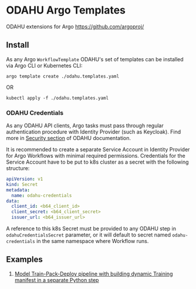 # ODAHU Argo Templates
ODAHU extensions for Argo https://github.com/argoproj/ 

## Install

As any Argo `WorkflowTemplate` ODAHU's set of templates can be installed via Argo CLI or Kubernetes CLI:
```shell
argo template create ./odahu.templates.yaml
```
OR 
```shell
kubectl apply -f ./odahu.templates.yaml
```

### ODAHU Credentials
As any ODAHU API clients, Argo tasks must pass through regular authentication procedure with Identity Provider (such as Keycloak). 
Find more in [Security section](https://docs.odahu.org/gen_security.html) of ODAHU documentation.

It is recommended to create a separate Service Account in Identity Provider for Argo Workflows with minimal required permissions. 
Credentials for the Service Account have to be put to k8s cluster as a secret with the following structure:
```yaml
apiVersion: v1
kind: Secret
metadata:
  name: odahu-credentials
data:
  client_id: <b64_client_id>
  client_secret: <b64_client_secret>
  issuer_url: <b64_issuer_url>
```

A reference to this k8s Secret must be provided to any ODAHU step in `odahuCredentialsSecret` parameter, or it will default to secret named `odahu-credentials` in the same namespace where Workflow runs.

## Examples

1. [Model Train-Pack-Deploy pipeline with building dynamic Training manifest 
   in a separate Python step](examples/python-manifest-generation.workflow.yaml)
